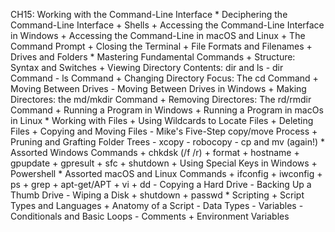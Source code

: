 CH15: Working with the Command-Line Interface
    * Deciphering the Command-Line Interface
        + Shells
        + Accessing the Command-Line Interface in Windows
        + Accessing the Command-Line in macOS and Linux
        + The Command Prompt
        + Closing the Terminal
        + File Formats and Filenames
        + Drives and Folders
    * Mastering Fundamental Commands
        + Structure: Syntax and Switches
        + Viewing Directory Contents: dir and ls
          - dir Command
          - ls Command
        + Changing Directory Focus: The cd Command
        + Moving Between Drives
          - Moving Between Drives in Windows
        + Making Directores: the md/mkdir Command
        + Removing Directores: The rd/rmdir Command
        + Running a Program in Windows
        + Running a Program in macOs in Linux
    * Working with Files
        + Using Wildcards to Locate Files
        + Deleting Files
        + Copying and Moving Files
          - Mike's Five-Step copy/move Process
        + Pruning and Grafting Folder Trees
          - xcopy
          - robocopy
          - cp and mv (again!)
    * Assorted Windows Commands
        + chkdsk (/f /r)
        + format
        + hostname
        + gpupdate
        + gpresult
        + sfc
        + shutdown
        + Using Special Keys in Windows
        + Powershell
    * Assorted macOS and Linux Commands
        + ifconfig
        + iwconfig
        + ps
        + grep
        + apt-get/APT
        + vi
        + dd
          - Copying a Hard Drive
          - Backing Up a Thumb Drive
          - Wiping a Disk
        + shutdown
        + passwd
    * Scripting
        + Script Types and Languages
        + Anatomy of a Script
          - Data Types
          - Variables
          - Conditionals and Basic Loops
          - Comments
        + Environment Variables
          